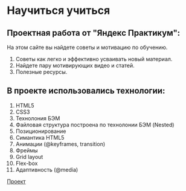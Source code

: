 # Научиться учиться

Проектная работа от "Яндекс Практикум":
------------------------------------------------------------
На этом сайте вы найдете советы и мотивацию по обучению.
1. Советы как легко и эффективно усваивать новый материал.
2. Найдете пару мотивирующих видео и статей.
3. Полезные ресурсы.

В проекте использовались технологии:
-------------------------------------------------------------
1. HTML5
2. CSS3
3. Технолония БЭМ
4. Файловая структура построена по технолонии БЭМ (Nested)
5. Позиционирование
6. Симантика HTML5
7. Анимации (@keyframes, transition)
8. Фреймы
9. Grid layout
10. Flex-box
11. Адаптивность (@media)

[Проект](https://taashev.github.io/how-to-learn "Посмотреть говотоый проект")
